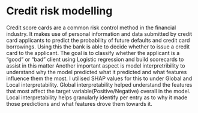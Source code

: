 # Credit risk modelling
 Credit score cards are a common risk control method in the financial industry. It makes use of personal information and data submitted by credit card applicants to predict the probability of future defaults and credit card borrowings. Using this the bank is able to decide whether to issue a credit card to the applicant. The goal is to classify whether the applicant is a “good” or “bad” client using Logistic regression and build scorecards to assist in this matter
Another important aspect is model interpretribility to understand why the model predicted what it predicted and what features influence them the most. 
I utilised SHAP values for this to under Global and Local interpretability. Global interpretability helped understand the features that most affect the target variable(Positive/Negative) overall in the model. 
Local interpretability helps granularly identify per entry as to why it made those predictions and what features drove them towards it. 

